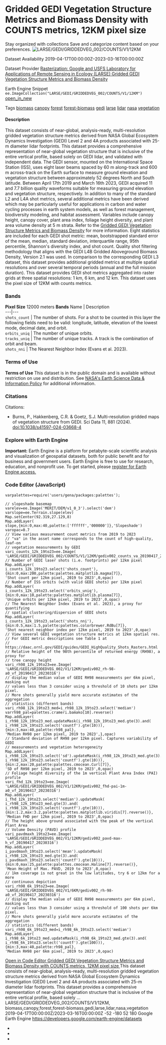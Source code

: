 
#  Gridded GEDI Vegetation Structure Metrics and Biomass Density with COUNTS metrics, 12KM pixel size 
Stay organized with collections  Save and categorize content based on your preferences. 
![LARSE/GEDI/GRIDDEDVEG_002/COUNTS/V1/12KM](https://developers.google.com/earth-engine/datasets/images/LARSE/LARSE_GEDI_GRIDDEDVEG_002_COUNTS_V1_12KM_sample.png) 

Dataset Availability
    2019-04-17T00:00:00Z–2023-03-16T00:00:00Z 

Dataset Provider
     [ Rasterization: Google and USFS Laboratory for Applications of Remote Sensing in Ecology (LARSE) ](https://www.fs.usda.gov/) [ Gridded GEDI Vegetation Structure Metrics and Biomass Density ](https://daac.ornl.gov/VEGETATION/guides/GEDI_HighQuality_Shots_Rasters.html) 

Earth Engine Snippet
     `    ee.ImageCollection("LARSE/GEDI/GRIDDEDVEG_002/COUNTS/V1/12KM")   ` [ open_in_new ](https://code.earthengine.google.com/?scriptPath=Examples:Datasets/LARSE/LARSE_GEDI_GRIDDEDVEG_002_COUNTS_V1_12KM) 

Tags
     [biomass](https://developers.google.com/earth-engine/datasets/tags/biomass) [canopy](https://developers.google.com/earth-engine/datasets/tags/canopy) [forest](https://developers.google.com/earth-engine/datasets/tags/forest) [forest-biomass](https://developers.google.com/earth-engine/datasets/tags/forest-biomass) [gedi](https://developers.google.com/earth-engine/datasets/tags/gedi) [larse](https://developers.google.com/earth-engine/datasets/tags/larse) [lidar](https://developers.google.com/earth-engine/datasets/tags/lidar) [nasa](https://developers.google.com/earth-engine/datasets/tags/nasa) [vegetation](https://developers.google.com/earth-engine/datasets/tags/vegetation)
#### Description
This dataset consists of near-global, analysis-ready, multi-resolution gridded vegetation structure metrics derived from NASA Global Ecosystem Dynamics Investigation (GEDI) Level 2 and 4A products associated with 25-m diameter lidar footprints. This dataset provides a comprehensive representation of near-global vegetation structure that is inclusive of the entire vertical profile, based solely on GEDI lidar, and validated with independent data.
The GEDI sensor, mounted on the International Space Station (ISS), uses eight laser beams spaced by 60 m along-track and 600 m across-track on the Earth surface to measure ground elevation and vegetation structure between approximately 52 degrees North and South latitude. Between April 17th 2019 and March 16th 2023, GEDI acquired 11 and 7.7 billion quality waveforms suitable for measuring ground elevation and vegetation structure, respectively.
In addition to many of the standard L2 and L4A shot metrics, several additional metrics have been derived which may be particularly useful for applications in carbon and water cycling processes in earth system models, as well as forest management, biodiversity modeling, and habitat assessment. Variables include canopy height, canopy cover, plant area index, foliage height diversity, and plant area volume density at 5 m strata. Refer to the [Gridded GEDI Vegetation Structure Metrics and Biomass Density](https://daac.ornl.gov/VEGETATION/guides/GEDI_HighQuality_Shots_Rasters.html) for more information.
Eight statistics are included for each GEDI shot metric: mean, bootstrapped standard error of the mean, median, standard deviation, interquartile range, 95th percentile, Shannon's diversity index, and shot count. Quality shot filtering methodology that aligns with the GEDI L4B Gridded Aboveground Biomass Density, Version 2.1 was used. In comparison to the corresponding GEDI L3 dataset, this dataset provides additional gridded metrics at multiple spatial resolutions and over several temporal periods (annual and the full mission duration).
This dataset provides GEDI shot metrics aggregated into raster grids at three spatial resolutions: 1 km, 6 km, and 12 km. This dataset uses the pixel size of 12KM with counts metrics.
### Bands
**Pixel Size** 12000 meters 
**Bands**
Name | Description  
---|---  
`shots_count` | The number of shots. For a shot to be counted in this layer the following fields need to be valid: longitude, latitude, elevation of the lowest mode, decimal date, and orbit.  
`orbits_uniq` | The number of unique orbits.  
`tracks_uniq` | The number of unique tracks. A track is the combination of orbit and beam.  
`shots_nni` | The Nearest Neighbor Index (Evans et al. 2023).  
### Terms of Use
**Terms of Use**
This dataset is in the public domain and is available without restriction on use and distribution. See [NASA's Earth Science Data & Information Policy](https://www.earthdata.nasa.gov/engage/open-data-services-and-software/data-and-information-policy) for additional information.
### Citations
Citations:
  * Burns, P., Hakkenberg, C.R. & Goetz, S.J. Multi-resolution gridded maps of vegetation structure from GEDI. Sci Data 11, 881 (2024). [doi:10.1038/s41597-024-03668-4](https://doi.org/10.1038/s41597-024-03668-4)


### Explore with Earth Engine
**Important:** Earth Engine is a platform for petabyte-scale scientific analysis and visualization of geospatial datasets, both for public benefit and for business and government users. Earth Engine is free to use for research, education, and nonprofit use. To get started, please [register for Earth Engine access.](https://console.cloud.google.com/earth-engine)
### Code Editor (JavaScript)
```
varpalettes=require('users/gena/packages:palettes');

// slopeshade basemap
varelev=ee.Image('MERIT/DEM/v1_0_3').select('dem')
varslope=ee.Terrain.slope(elev)
Map.setCenter(92.319,27.129,8)
Map.addLayer(
slope,{min:0,max:40,palette:['ffffff','000000']},'Slopeshade')
varopac=0.7
// View various measurement count metrics from 2019 to 2023
// "va" in the asset name corresponds to the count of high-quality, leaf-on
// vegetation measurements by GEDI
vari_counts_12k_19to23=ee.Image(
'LARSE/GEDI/GRIDDEDVEG_002/COUNTS/V1/12KM/gediv002_counts_va_20190417_20230316')
// Number of GEDI laser shots (i.e. footprints) per 12km pixel
Map.addLayer(
i_counts_12k_19to23.select('shots_count'),
{min:0,max:200,palette:palettes.matplotlib.magma[7]},
'Shot count per 12km pixel, 2019 to 2023',0,opac)
// Number of ISS orbits (with valid GEDI shots) per 12km pixel
Map.addLayer(
i_counts_12k_19to23.select('orbits_uniq'),
{min:0,max:10,palette:palettes.matplotlib.plasma[7]},
'Unique orbits per 12km pixel, 2019 to 2023',0,opac)
// The Nearest Neighbor Index (Evans et al. 2023), a proxy for quantifying
// spatial clustering/dispersion of GEDI shots
Map.addLayer(
i_counts_12k_19to23.select('shots_nni'),
{min:0.5,max:1.5,palette:palettes.colorbrewer.RdBu[7]},
'Shot nearest neighbor index per 12km pixel, 2019 to 2023',0,opac)
// View several GEDI vegetation structure metrics at 12km spatial res.
// For GEDI metric descriptions see Table 1 at
// https://daac.ornl.gov/GEDI/guides/GEDI_HighQuality_Shots_Rasters.html
// Relative height of the 98th percentile of returned energy (RH98), a proxy for
// tree canopy height
vari_rh98_12k_19to23=ee.Image(
'LARSE/GEDI/GRIDDEDVEG_002/V1/12KM/gediv002_rh-98-a0_vf_20190417_20230316')
// display the median value of GEDI RH98 measurements per 6km pixel, masking out
// values less than 3 consider using a threshold of 10 shots per 12km pixel.
// More shots generally yield more accurate estimates of the aggregation
// statistics (different bands)
vari_rh98_12k_19to23_med=i_rh98_12k_19to23.select('median')
varrh98_pal=palettes.crameri.bamako[10].reverse()
Map.addLayer(
i_rh98_12k_19to23_med.updateMask(i_rh98_12k_19to23_med.gte(3).and(
i_rh98_12k_19to23.select('countf').gte(10))),
{min:3,max:40,palette:rh98_pal},
'Median RH98 per 12km pixel, 2019 to 2023',1,opac)
// Standard deviation of RH98 per 12km pixel. Captures variability of GEDI
// measurements and vegetation heterogeneity
Map.addLayer(
i_rh98_12k_19to23.select('sd').updateMask(i_rh98_12k_19to23_med.gte(3).and(
i_rh98_12k_19to23.select('countf').gte(10))),
{min:2,max:20,palette:palettes.cmocean.Curl[7]},
'SD of RH98 per 12km pixel, 2019 to 2023',0,opac)
// Foliage height diversity of the 1m vertical Plant Area Index (PAI) profile
vari_fhd_12k_19to23=ee.Image(
'LARSE/GEDI/GRIDDEDVEG_002/V1/12KM/gediv002_fhd-pai-1m-a0_vf_20190417_20230316')
Map.addLayer(
i_fhd_12k_19to23.select('median').updateMask(
i_rh98_12k_19to23_med.gte(3).and(
i_rh98_12k_19to23.select('countf').gte(10))),
{min:1.2,max:3.2,palette:palettes.matplotlib.viridis[7].reverse()},
'Median FHD per 12km pixel, 2019 to 2023',0,opac)
// The height above ground associated with the peak of the vertical Plant Area
// Volume Density (PAVD) profile
vari_pavdmaxh_19to23=ee.Image(
'LARSE/GEDI/GRIDDEDVEG_002/V1/12KM/gediv002_pavd-max-h_vf_20190417_20230316')
Map.addLayer(
i_pavdmaxh_19to23.select('mean').updateMask(
i_rh98_12k_19to23_med.gte(3).and(
i_pavdmaxh_19to23.select('countf').gte(10))),
{min:0,max:25,palette:palettes.cmocean.Haline[7].reverse()},
'Mean Height of Max. PAVD, 2019 to 2023',0,opac)
// 1km coverage is not great in the low latitudes, try 6 or 12km for a more
// continuous depiction
vari_rh98_6k_19to23=ee.Image(
'LARSE/GEDI/GRIDDEDVEG_002/V1/6KM/gediv002_rh-98-a0_vf_20190417_20230316')
// display the median value of GEDI RH98 measurements per 6km pixel, masking out
// values less than 3 consider using a threshold of 100 shots per 6km pixel.
// More shots generally yield more accurate estimates of the aggregation
// statistics (different bands)
vari_rh98_6k_19to23_med=i_rh98_6k_19to23.select('median')
Map.addLayer(
i_rh98_6k_19to23_med.updateMask(i_rh98_6k_19to23_med.gte(3).and(
i_rh98_6k_19to23.select('countf').gte(100))),
{min:3,max:40,palette:rh98_pal},
'Median RH98 per 6km pixel, 2019 to 2023',0,opac)
```
[ Open in Code Editor ](https://code.earthengine.google.com/?scriptPath=Examples:Datasets/LARSE/LARSE_GEDI_GRIDDEDVEG_002_COUNTS_V1_12KM)
[ Gridded GEDI Vegetation Structure Metrics and Biomass Density with COUNTS metrics, 12KM pixel size ](https://developers.google.com/earth-engine/datasets/catalog/LARSE_GEDI_GRIDDEDVEG_002_COUNTS_V1_12KM)
This dataset consists of near-global, analysis-ready, multi-resolution gridded vegetation structure metrics derived from NASA Global Ecosystem Dynamics Investigation (GEDI) Level 2 and 4A products associated with 25-m diameter lidar footprints. This dataset provides a comprehensive representation of near-global vegetation structure that is inclusive of the entire vertical profile, based solely …
LARSE/GEDI/GRIDDEDVEG_002/COUNTS/V1/12KM, biomass,canopy,forest,forest-biomass,gedi,larse,lidar,nasa,vegetation 
2019-04-17T00:00:00Z/2023-03-16T00:00:00Z
-52 -180 52 180 
Google Earth Engine
https://developers.google.com/earth-engine/datasets
  * [ ](https://doi.org/https://www.fs.usda.gov/)
  * [ ](https://doi.org/https://daac.ornl.gov/VEGETATION/guides/GEDI_HighQuality_Shots_Rasters.html)
  * [ ](https://doi.org/https://developers.google.com/earth-engine/datasets/catalog/LARSE_GEDI_GRIDDEDVEG_002_COUNTS_V1_12KM)


